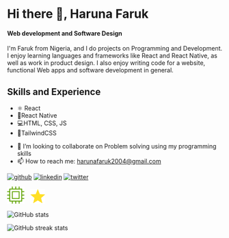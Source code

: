 # Hi there 👋, Haruna Faruk
#### Web development and Software Design
I'm Faruk from Nigeria, and I do projects on Programming and Development. I enjoy learning languages and frameworks like React and React Native, as well as work in product design. I also enjoy writing code for a website, functional Web apps and software development in general. 

## Skills and Experience
* ⚛ React
* 📱React Native
* 💻HTML, CSS, JS
* 💨TailwindCSS


- 👯 I’m looking to collaborate on Problem solving using my programming skills 
- 📫 How to reach me: harunafaruk2004@gmail.com 


[<img src='https://cdn.jsdelivr.net/npm/simple-icons@3.0.1/icons/github.svg' alt='github' height='40'>](https://github.com/Haruna2004)  [<img src='https://cdn.jsdelivr.net/npm/simple-icons@3.0.1/icons/linkedin.svg' alt='linkedin' height='40'>](https://www.linkedin.com/in/https://www.linkedin.com/in/haruna-faruk/)  [<img src='https://cdn.jsdelivr.net/npm/simple-icons@3.0.1/icons/twitter.svg' alt='twitter' height='40'>](https://twitter.com/https://mobile.twitter.com/faroukkHar)  

<a href='https://docs.github.com/en/developers'><img src='https://raw.githubusercontent.com/acervenky/animated-github-badges/master/assets/devbadge.gif' width='40' height='40'></a> <a href='https://stars.github.com/'><img src='https://raw.githubusercontent.com/acervenky/animated-github-badges/master/assets/starbadge.gif' width='35' height='35'></a> 

![GitHub stats](https://github-readme-stats.vercel.app/api?username=Haruna2004&show_icons=true&count_private=true)  


![GitHub streak stats](https://streak-stats.demolab.com/?user=Haruna2004)  

